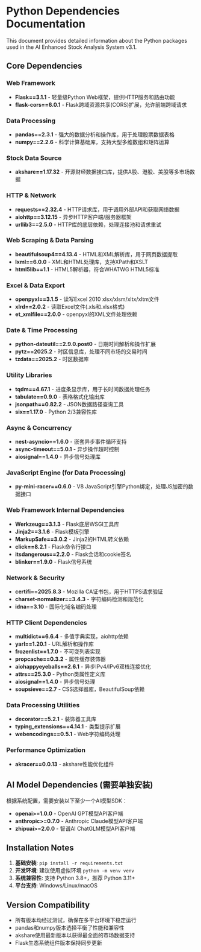 # Python Dependencies Documentation

This document provides detailed information about the Python packages used in the AI Enhanced Stock Analysis System v3.1.

## Core Dependencies

### Web Framework
- **Flask==3.1.1** - 轻量级Python Web框架，提供HTTP服务和路由功能
- **flask-cors==6.0.1** - Flask跨域资源共享(CORS)扩展，允许前端跨域请求

### Data Processing
- **pandas==2.3.1** - 强大的数据分析和操作库，用于处理股票数据表格
- **numpy==2.2.6** - 科学计算基础库，支持大型多维数组和矩阵运算

### Stock Data Source
- **akshare==1.17.32** - 开源财经数据接口库，提供A股、港股、美股等多市场数据

### HTTP & Network
- **requests==2.32.4** - HTTP请求库，用于调用外部API和获取网络数据
- **aiohttp==3.12.15** - 异步HTTP客户端/服务器框架
- **urllib3==2.5.0** - HTTP库的底层依赖，处理连接池和请求重试

### Web Scraping & Data Parsing
- **beautifulsoup4==4.13.4** - HTML和XML解析库，用于网页数据提取
- **lxml==6.0.0** - XML和HTML处理库，支持XPath和XSLT
- **html5lib==1.1** - HTML5解析器，符合WHATWG HTML5标准

### Excel & Data Export
- **openpyxl==3.1.5** - 读写Excel 2010 xlsx/xlsm/xltx/xltm文件
- **xlrd==2.0.2** - 读取Excel文件(.xls和.xlsx格式)
- **et_xmlfile==2.0.0** - openpyxl的XML文件处理依赖

### Date & Time Processing
- **python-dateutil==2.9.0.post0** - 日期时间解析和操作扩展
- **pytz==2025.2** - 时区信息库，处理不同市场的交易时间
- **tzdata==2025.2** - 时区数据库

### Utility Libraries
- **tqdm==4.67.1** - 进度条显示库，用于长时间数据处理任务
- **tabulate==0.9.0** - 表格格式化输出库
- **jsonpath==0.82.2** - JSON数据路径查询工具
- **six==1.17.0** - Python 2/3兼容性库

### Async & Concurrency
- **nest-asyncio==1.6.0** - 嵌套异步事件循环支持
- **async-timeout==5.0.1** - 异步操作超时控制
- **aiosignal==1.4.0** - 异步信号处理库

### JavaScript Engine (for Data Processing)
- **py-mini-racer==0.6.0** - V8 JavaScript引擎Python绑定，处理JS加密的数据接口

### Web Framework Internal Dependencies
- **Werkzeug==3.1.3** - Flask底层WSGI工具库
- **Jinja2==3.1.6** - Flask模板引擎
- **MarkupSafe==3.0.2** - Jinja2的HTML转义依赖
- **click==8.2.1** - Flask命令行接口
- **itsdangerous==2.2.0** - Flask会话和cookie签名
- **blinker==1.9.0** - Flask信号系统

### Network & Security
- **certifi==2025.8.3** - Mozilla CA证书包，用于HTTPS请求验证
- **charset-normalizer==3.4.3** - 字符编码检测和规范化
- **idna==3.10** - 国际化域名编码处理

### HTTP Client Dependencies
- **multidict==6.6.4** - 多值字典实现，aiohttp依赖
- **yarl==1.20.1** - URL解析和操作库
- **frozenlist==1.7.0** - 不可变列表实现
- **propcache==0.3.2** - 属性缓存装饰器
- **aiohappyeyeballs==2.6.1** - 异步IPv4/IPv6双栈连接优化
- **attrs==25.3.0** - Python类属性定义库
- **aiosignal==1.4.0** - 异步信号处理
- **soupsieve==2.7** - CSS选择器库，BeautifulSoup依赖

### Data Processing Utilities
- **decorator==5.2.1** - 装饰器工具库
- **typing_extensions==4.14.1** - 类型提示扩展
- **webencodings==0.5.1** - Web字符编码处理

### Performance Optimization
- **akracer==0.0.13** - akshare性能优化组件

## AI Model Dependencies (需要单独安装)

根据系统配置，需要安装以下至少一个AI模型SDK：

- **openai>=1.0.0** - OpenAI GPT模型API客户端
- **anthropic>=0.7.0** - Anthropic Claude模型API客户端  
- **zhipuai>=2.0.0** - 智谱AI ChatGLM模型API客户端

## Installation Notes

1. **基础安装**: `pip install -r requirements.txt`
2. **开发环境**: 建议使用虚拟环境 `python -m venv venv`
3. **系统兼容性**: 支持 Python 3.8+，推荐 Python 3.11+
4. **平台支持**: Windows/Linux/macOS

## Version Compatibility

- 所有版本均经过测试，确保在多平台环境下稳定运行
- pandas和numpy版本选择平衡了性能和兼容性
- akshare使用最新版本以获得最全面的市场数据支持
- Flask生态系统组件版本保持同步更新